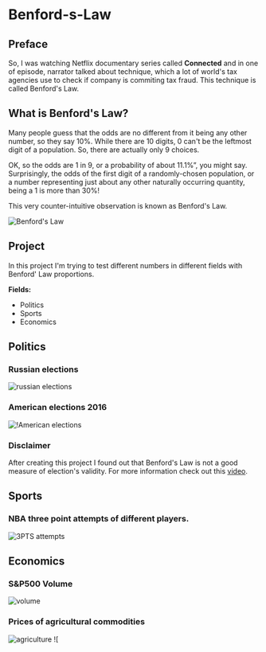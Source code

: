 # Benford-s-Law

## Preface
So, I was watching Netflix documentary series called **Connected** and in one of episode, narrator talked about technique, which a lot of world's tax agencies use to check if company is commiting tax fraud. This technique is called Benford's Law.

## What is Benford's Law?
Many people guess that the odds are no different 
from it being any other number, so they say 10%. While there are 10 
digits, 0 can't be the leftmost digit of a population. So, there are 
actually only 9 choices.

OK, so the odds are 1 in 9, or a probability of about 11.1%”, you might
 say. Surprisingly, the odds of the first digit of a randomly-chosen 
population, or a number representing just about any other naturally 
occurring quantity, being a 1 is more than 30%!

This very counter-intuitive observation is known as Benford's Law.

![Benford's Law](https://github.com/handertolium/Benford-s-Law/blob/master/benford_image.jpeg?raw=true)

## Project
In this project I'm trying to test different numbers in different fields with Benford' Law proportions.

**Fields:**

* Politics
* Sports
* Economics

## Politics

### Russian elections
![russian elections](https://github.com/handertolium/Benford-s-Law/blob/master/images/russian.png)

### American elections 2016
![!American elections](https://github.com/handertolium/Benford-s-Law/blob/master/images/usa.png)

### Disclaimer 
After creating this project I found out that Benford's Law is not a good measure of election's validity. For more information check out this [video](https://www.youtube.com/watch?v=etx0k1nLn78).

## Sports 

### NBA three point attempts of different players.
![3PTS attempts](https://github.com/handertolium/Benford-s-Law/blob/master/images/nba.png)

## Economics

### S&P500 Volume

![volume](https://github.com/handertolium/Benford-s-Law/blob/master/images/stocks.png)

### Prices of agricultural commodities
![agriculture](https://github.com/handertolium/Benford-s-Law/blob/master/images/agriculture_max.png)
![
